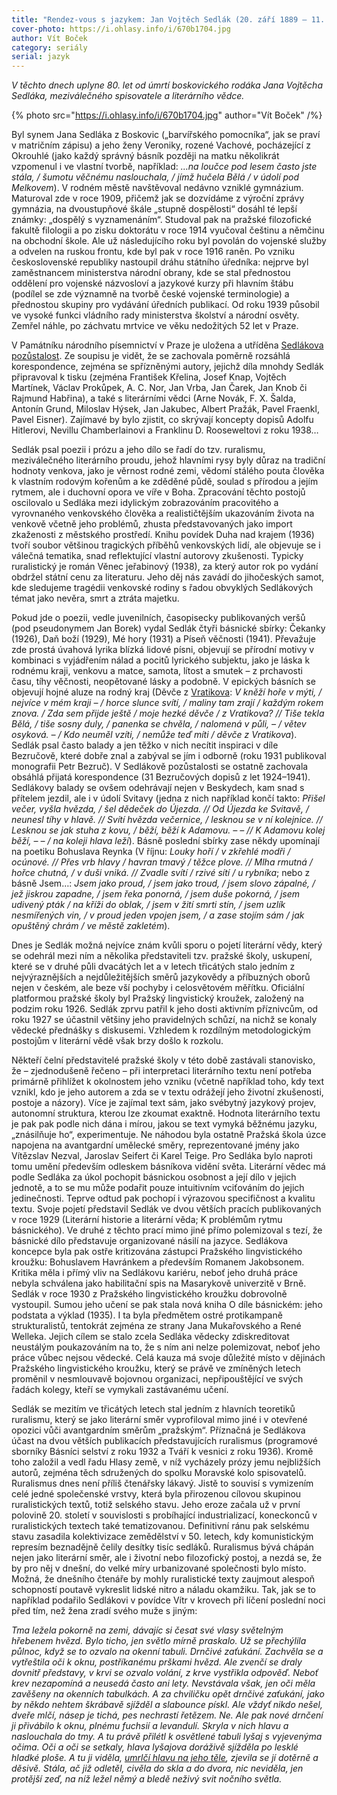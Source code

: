```yaml
---
title: "Rendez-vous s jazykem: Jan Vojtěch Sedlák (20. září 1889 – 11. června 1941)"
cover-photo: https://i.ohlasy.info/i/670b1704.jpg
author: Vít Boček
category: seriály
serial: jazyk
---
```


*V těchto dnech uplyne 80. let od úmrtí boskovického rodáka Jana Vojtěcha Sedláka, meziválečného spisovatele a literárního vědce.*

{% photo src="https://i.ohlasy.info/i/670b1704.jpg" author="Vít Boček" /%}

Byl synem Jana Sedláka z Boskovic („barvířského pomocníka“, jak se praví v matričním zápisu) a jeho ženy Veroniky, rozené Vachové, pocházející z Okrouhlé (jako každý správný básník později na matku několikrát vzpomenul i ve vlastní tvorbě, například: *…na loučce pod lesem často jste stála, / šumotu věčnému naslouchala, / jímž hučela Bělá / v údolí pod Melkovem*). V rodném městě navštěvoval nedávno vzniklé gymnázium. Maturoval zde v roce 1909, přičemž jak se dozvídáme z výroční zprávy gymnázia, na dvoustupňové škále „stupně dospělosti“ dosáhl té lepší známky: „dospělý s vyznamenáním“. Studoval pak na pražské filozofické fakultě filologii a po zisku doktorátu v roce 1914 vyučoval češtinu a němčinu na obchodní škole. Ale už následujícího roku byl povolán do vojenské služby a odvelen na ruskou frontu, kde byl pak v roce 1916 raněn. Po vzniku československé republiky nastoupil dráhu státního úředníka: nejprve byl zaměstnancem ministerstva národní obrany, kde se stal přednostou oddělení pro vojenské názvosloví a jazykové kurzy při hlavním štábu (podílel se zde významně na tvorbě české vojenské terminologie) a přednostou skupiny pro vydávání úředních publikací. Od roku 1939 působil ve vysoké funkci vládního rady ministerstva školství a národní osvěty. Zemřel náhle, po záchvatu mrtvice ve věku nedožitých 52 let v Praze.

V Památníku národního písemnictví v Praze je uložena a utříděna [Sedlákova pozůstalost](https://pruvodce.pamatnik-np.cz/apu/5597d192-33e8-4a56-beda-532e899bf956). Ze soupisu je vidět, že se zachovala poměrně rozsáhlá korespondence, zejména se spřízněnými autory, jejichž díla mnohdy Sedlák připravoval k tisku (zejména František Křelina, Josef Knap, Vojtěch Martínek, Václav Prokůpek, A. C. Nor, Jan Vrba, Jan Čarek, Jan Knob či Rajmund Habřina), a také s literárními vědci (Arne Novák, F. X. Šalda, Antonín Grund, Miloslav Hýsek, Jan Jakubec, Albert Pražák, Pavel Fraenkl, Pavel Eisner). Zajímavé by bylo zjistit, co skrývají koncepty dopisů Adolfu Hitlerovi, Nevillu Chamberlainovi a Franklinu D. Rooseweltovi z roku 1938…

Sedlák psal poezii i prózu a jeho dílo se řadí do tzv. ruralismu, meziválečného literárního proudu, jehož hlavními rysy byly důraz na tradiční hodnoty venkova, jako je věrnost rodné zemi, vědomí stálého pouta člověka k vlastním rodovým kořenům a ke zděděné půdě, soulad s přírodou a jejím rytmem, ale i duchovní opora ve víře v Boha. Zpracování těchto postojů oscilovalo u Sedláka mezi idylickým zobrazováním pracovitého a vyrovnaného venkovského člověka a realističtějším ukazováním života na venkově včetně jeho problémů, zhusta představovaných jako import zkaženosti z městského prostředí. Knihu povídek Duha nad krajem (1936) tvoří soubor většinou tragických příběhů venkovských lidí, ale objevuje se i válečná tematika, snad reflektující vlastní autorovy zkušenosti. Typicky ruralistický je román Věnec jeřabinový (1938), za který autor rok po vydání obdržel státní cenu za literaturu. Jeho děj nás zavádí do jihočeských samot, kde sledujeme tragédii venkovské rodiny s řadou obvyklých Sedlákových témat jako nevěra, smrt a ztráta majetku.

Pokud jde o poezii, vedle juvenilních, časopisecky publikovaných veršů (pod pseudonymem Jan Borek) vydal Sedlák čtyři básnické sbírky: Čekanky (1926), Daň boží (1929), Mé hory (1931) a Píseň věčnosti (1941). Převažuje zde prostá úvahová lyrika blízká lidové písni, objevují se přírodní motivy v kombinaci s vyjádřením nálad a pocitů lyrického subjektu, jako je láska k rodnému kraji, venkovu a matce, samota, lítost a smutek – z prchavosti času, tíhy věčnosti, neopětované lásky a podobně. V epických básních se objevují hojné aluze na rodný kraj (Děvče z [Vratikova](https://ohlasy.info/clanky/2016/12/mistni-jmena-valchov.html): *V kněží hoře v mýti, / nejvíce v mém kraji – / horce slunce svítí, / maliny tam zrají / každým rokem znova. / Zda sem přijde ještě / moje hezké děvče / z Vratikova? // Tiše tekla Bělá, / tiše sosny duly, / panenka se chvěla, / nalomená v půli, – / větev osyková. – / Kdo neuměl vzíti, / nemůže teď míti / děvče z Vratikova*). Sedlák psal často balady a jen těžko v nich necítit inspiraci v díle Bezručově, které dobře znal a zabýval se jím i odborně (roku 1931 publikoval monografii Petr Bezruč). V Sedlákově pozůstalosti se ostatně zachovala obsáhlá přijatá korespondence (31 Bezručových dopisů z let 1924–1941). Sedlákovy balady se ovšem odehrávají nejen v Beskydech, kam snad s přítelem jezdil, ale i v údolí Svitavy (jedna z nich například končí takto: *Přišel večer, vyšla hvězda, / šel dědeček do Újezda. // Od Újezda ke Svitavě, / neunesl tíhy v hlavě. // Svítí hvězda večernice, / lesknou se v ní kolejnice. // Lesknou se jak stuha z kovu, / běží, běží k Adamovu. – – // K Adamovu kolej běží, – – / na koleji hlava leží*). Básně poslední sbírky zase někdy upomínají na poetiku Bohuslava Reynka (V říjnu: *Louky hoří / v zkřehlé modři / ocúnové. // Přes vrb hlavy / havran tmavý / těžce plove. // Mlha rmutná / hořce chutná, / v duši vniká. // Zvadle svítí / rzivé sítí / u rybníka*; nebo z básně Jsem…: *Jsem jako proud, / jsem jako troud, / jsem slovo zápalné, / jež jiskrou zapadne, / jsem řeka ponorná, / jsem duše pokorná, / jsem udivený pták / na kříži do oblak, / jsem v žití smrti stín, / jsem uzlík nesmířených vin, / v proud jeden vpojen jsem, / a zase stojím sám / jak opuštěný chrám / ve městě zakletém*).

Dnes je Sedlák možná nejvíce znám kvůli sporu o pojetí literární vědy, který se odehrál mezi ním a několika představiteli tzv. pražské školy, uskupení, které se v druhé půli dvacátých let a v letech třicátých stalo jedním z nejvýraznějších a nejdůležitějších směrů jazykovědy a příbuzných oborů nejen v českém, ale beze vší pochyby i celosvětovém měřítku. Oficiální platformou pražské školy byl Pražský lingvistický kroužek, založený na podzim roku 1926. Sedlák zprvu patřil k jeho dosti aktivním příznivcům, od roku 1927 se účastnil většiny jeho pravidelných schůzí, na nichž se konaly vědecké přednášky s diskusemi. Vzhledem k rozdílným metodologickým postojům v literární vědě však brzy došlo k rozkolu.

Někteří čelní představitelé pražské školy v této době zastávali stanovisko, že – zjednodušeně řečeno – při interpretaci literárního textu není potřeba primárně přihlížet k okolnostem jeho vzniku (včetně například toho, kdy text vznikl, kdo je jeho autorem a zda se v textu odrážejí jeho životní zkušenosti, postoje a názory). Více je zajímal text sám, jako svébytný jazykový projev, autonomní struktura, kterou lze zkoumat exaktně. Hodnota literárního textu je pak pak podle nich dána i mírou, jakou se text vymyká běžnému jazyku, „znásilňuje ho“, experimentuje. Ne náhodou byla ostatně Pražská škola úzce napojena na avantgardní umělecké směry, reprezentované jmény jako Vítězslav Nezval, Jaroslav Seifert či Karel Teige. Pro Sedláka bylo naproti tomu umění především odleskem básníkova vidění světa. Literární vědec má podle Sedláka za úkol pochopit básnickou osobnost a její dílo v jejich jednotě, a to se mu může podařit pouze intuitivním vciťováním do jejich jedinečnosti. Teprve odtud pak pochopí i výrazovou specifičnost a kvalitu textu. Svoje pojetí představil Sedlák ve dvou větších pracích publikovaných v roce 1929 (Literární historie a literární věda; K problémům rytmu básnického). Ve druhé z těchto prací mimo jiné přímo polemizoval s tezí, že básnické dílo představuje organizované násilí na jazyce. Sedlákova koncepce byla pak ostře kritizována zástupci Pražského lingvistického kroužku: Bohuslavem Havránkem a především Romanem Jakobsonem. Kritika měla i přímý vliv na Sedlákovu kariéru, neboť jeho druhá práce nebyla schválena jako habilitační spis na Masarykově univerzitě v Brně. Sedlák v roce 1930 z Pražského lingvistického kroužku dobrovolně vystoupil. Sumou jeho učení se pak stala nová kniha O díle básnickém: jeho podstata a výklad (1935). I ta byla předmětem ostré protikampaně strukturalistů, tentokrát zejména ze strany Jana Mukařovského a René Welleka. Jejich cílem se stalo zcela Sedláka vědecky zdiskreditovat neustálým poukazováním na to, že s ním ani nelze polemizovat, neboť jeho práce vůbec nejsou vědecké. Celá kauza má svoje důležité místo v dějinách Pražského lingvistického kroužku, který se právě ve zmíněných letech proměnil v nesmlouvavě bojovnou organizaci, nepřipouštějící ve svých řadách kolegy, kteří se vymykali zastávanému učení.

Sedlák se mezitím ve třicátých letech stal jedním z hlavních teoretiků ruralismu, který se jako literární směr vyprofiloval mimo jiné i v otevřené opozici vůči avantgardním směrům „pražským“. Příznačná je Sedlákova účast na dvou větších publikacích představujících ruralismus (programové sborníky Básníci selství z roku 1932 a Tváří k vesnici z roku 1936). Kromě toho založil a vedl řadu Hlasy země, v níž vycházely prózy jemu nejbližších autorů, zejména těch sdružených do spolku Moravské kolo spisovatelů.
Ruralismus dnes není příliš čtenářsky lákavý. Jistě to souvisí s vymizením celé jedné společenské vrstvy, která byla přirozenou cílovou skupinou ruralistických textů, totiž selského stavu. Jeho eroze začala už v první polovině 20. století v souvislosti s probíhající industrializací, koneckonců v ruralistických textech také tematizovanou. Definitivní ránu pak selskému stavu zasadila kolektivizace zemědělství v 50. letech, kdy komunistickým represím beznadějně čelily desítky tisíc sedláků. Ruralismus bývá chápán nejen jako literární směr, ale i životní nebo filozofický postoj, a nezdá se, že by pro něj v dnešní, do velké míry urbanizované společnosti bylo místo. Možná, že dnešního čtenáře by mohly ruralistické texty zaujmout alespoň schopností poutavě vykreslit lidské nitro a náladu okamžiku. Tak, jak se to například podařilo Sedlákovi v povídce Vítr v krovech při líčení poslední noci před tím, než žena zradí svého muže s jiným:

*Tma ležela pokorně na zemi, dávajíc si česat své vlasy světelným hřebenem hvězd. Bylo ticho, jen světlo mírně praskalo. Už se přechýlila půlnoc, když se to ozvalo na okenní tabuli. Drnčivé zaťukání. Zachvěla se a vytřeštila oči k oknu, postříkanému prškami hvězd. Ale zvenčí se draly dovnitř představy, v krvi se ozvalo volání, z krve vystřikla odpověď. Neboť krev nezapomíná a neusedá často ani lety. Nevstávala však, jen oči měla zavěšeny na okenních tabulkách. A za chviličku opět drnčivé zaťukání, jako by někdo nehtem škrábavě sjížděl a slabounce pískl. Ale vždyť nikdo nešel, dveře mlčí, násep je tichá, pes nechrastí řetězem. Ne. Ale pak nové drnčení ji přivábilo k oknu, plnému fuchsií a levandulí. Skryla v nich hlavu a naslouchala do tmy. A tu právě přilétl k osvětlené tabuli lyšaj s vyjevenýma očima. Oči a oči se setkaly, hlava lyšajova doráživě sjížděla po lesklé hladké ploše. A tu ji viděla, [umrlčí hlavu na jeho těle](https://cs.wikipedia.org/wiki/Lišaj_smrtihlav), zjevila se jí dotěrně a děsivě. Stála, ač již odletěl, civěla do skla a do dvora, nic neviděla, jen protější zeď, na níž ležel němý a bledě neživý svit nočního světla.*
